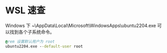 # WSL 速查

Windows 下 ~\AppData\Local\Microsoft\WindowsApps\ubuntu2204.exe 可以找到各个子系统命令。

```bat
@rem 设置默认用户为 root
ubuntu2204.exe --default-user root
```
